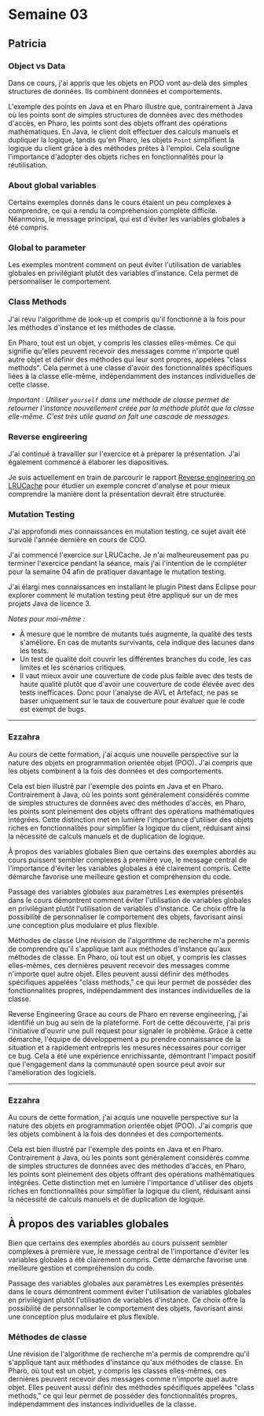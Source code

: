 # Semaine 03

## Patricia

### Object vs Data

Dans ce cours, j'ai appris que les objets en POO vont au-delà des simples structures de données. Ils combinent données et comportements.

L'exemple des points en Java et en Pharo illustre que, contrairement à Java où les points sont de simples structures de données avec des méthodes d'accès, en Pharo, les points sont des objets offrant des opérations mathématiques. En Java, le client doit effectuer des calculs manuels et dupliquer la logique, tandis qu'en Pharo, les objets `Point` simplifient la logique du client grâce à des méthodes prêtes à l'emploi. Cela souligne l'importance d'adopter des objets riches en fonctionnalités pour la réutilisation.

### About global variables

Certains exemples donnés dans le cours étaient un peu complexes à comprendre, ce qui a rendu la compréhension complète difficile. Néanmoins, le message principal, qui est d'éviter les variables globales a été compris.

### Global to parameter

 Les exemples montrent comment on peut éviter l'utilisation de variables globales en privilégiant plutôt des variables d'instance. Cela permet de personnaliser le comportement.

 ### Class Methods

J'ai revu l'algorithme de look-up et compris qu'il fonctionne à la fois pour les méthodes d'instance et les méthodes de classe. 

En Pharo, tout est un objet, y compris les classes elles-mêmes. Ce qui signifie qu'elles peuvent recevoir des messages comme n'importe quel autre objet et définir des méthodes qui leur sont propres, appelées "class methods". Cela permet à une classe d'avoir des fonctionnalités spécifiques liées à la classe elle-même, indépendamment des instances individuelles de cette classe.

*Important : Utiliser `yourself` dans une méthode de classe permet de retourner l'instance nouvellement créée par la méthode plutôt que la classe elle-même. C'est très utile quand on fait une cascade de messages.*

### Reverse engireering

J'ai continué à travailler sur l'exercice et à préparer la présentation. J'ai également commencé à élaborer les diapositives.

Je suis actuellement en train de parcourir le rapport  [Reverse engineering on LRUCache](https://rmod-files.lille.inria.fr/DesignCoffeeClub/2023-Miage/reverse-engineering-LRU.pdf) pour étudier un exemple concret d'analyse et pour mieux comprendre la manière dont la présentation devrait être structurée.

### Mutation Testing

J'ai approfondi mes connaissances en mutation testing, ce sujet avait été survolé l'année dernière en cours de COO. 

J'ai commencé l'exercice sur LRUCache. Je n'ai malheureusement pas pu terminer l'exercice pendant la séance, mais j'ai l'intention de le compléter pour la semaine 04 afin de pratiquer davantage le mutation testing.

J'ai élargi mes connaissances en installant le plugin Pitest dans Eclipse pour explorer comment le mutation testing peut être appliqué sur un de mes projets Java de licence 3.

*Notes pour moi-même :*
- À mesure que le nombre de mutants tués augmente, la qualité des tests s'améliore. En cas de mutants survivants, cela indique des lacunes dans les tests.
- Un test de qualité doit couvrir les différentes branches du code, les cas limites et les scénarios critiques.
- Il vaut mieux avoir une couverture de code plus faible avec des tests de haute qualité plutôt que d'avoir une couverture de code élevée avec des tests inefficaces. Donc pour l'analyse de AVL et Artefact, ne pas se baser uniquement sur le taux de couverture pour évaluer que le code est exempt de bugs.


---
### Ezzahra

Au cours de cette formation, j'ai acquis une nouvelle perspective sur la nature des objets en programmation orientée objet (POO). J'ai compris que les objets combinent à la fois des données et des comportements.

Cela est bien illustré par l'exemple des points en Java et en Pharo. Contrairement à Java, où les points sont généralement considérés comme de simples structures de données avec des méthodes d'accès, en Pharo, les points sont pleinement des objets offrant des opérations mathématiques intégrées. Cette distinction met en lumière l'importance d'utiliser des objets riches en fonctionnalités pour simplifier la logique du client, réduisant ainsi la nécessité de calculs manuels et de duplication de logique.

À propos des variables globales
Bien que certains des exemples abordés au cours puissent sembler complexes à première vue, le message central de l'importance d'éviter les variables globales a été clairement compris. Cette démarche favorise une meilleure gestion et compréhension du code.

Passage des variables globales aux paramètres
Les exemples présentés dans le cours démontrent comment éviter l'utilisation de variables globales en privilégiant plutôt l'utilisation de variables d'instance. Ce choix offre la possibilité de personnaliser le comportement des objets, favorisant ainsi une conception plus modulaire et plus flexible.

Méthodes de classe
Une révision de l'algorithme de recherche m'a permis de comprendre qu'il s'applique tant aux méthodes d'instance qu'aux méthodes de classe. En Pharo, où tout est un objet, y compris les classes elles-mêmes, ces dernières peuvent recevoir des messages comme n'importe quel autre objet. Elles peuvent aussi définir des méthodes spécifiques appelées "class methods," ce qui leur permet de posséder des fonctionnalités propres, indépendamment des instances individuelles de la classe.

Reverse Engineering
Grace au cours de Pharo en reverse engineering, j'ai identifié un bug au sein de la plateforme. Fort de cette découverte, j'ai pris l'initiative d'ouvrir une pull request pour signaler le problème. Grâce à cette démarche, l'équipe de développement a pu prendre connaissance de la situation et a rapidement entrepris les mesures nécessaires pour corriger ce bug. Cela a été une expérience enrichissante, démontrant l'impact positif que l'engagement dans la communauté open source peut avoir sur l'amélioration des logiciels.

---
### Ezzahra

Au cours de cette formation, j'ai acquis une nouvelle perspective sur la nature des objets en programmation orientée objet (POO). J'ai compris que les objets combinent à la fois des données et des comportements.

Cela est bien illustré par l'exemple des points en Java et en Pharo. Contrairement à Java, où les points sont généralement considérés comme de simples structures de données avec des méthodes d'accès, en Pharo, les points sont pleinement des objets offrant des opérations mathématiques intégrées. Cette distinction met en lumière l'importance d'utiliser des objets riches en fonctionnalités pour simplifier la logique du client, réduisant ainsi la nécessité de calculs manuels et de duplication de logique.

## À propos des variables globales
Bien que certains des exemples abordés au cours puissent sembler complexes à première vue, le message central de l'importance d'éviter les variables globales a été clairement compris. Cette démarche favorise une meilleure gestion et compréhension du code.

Passage des variables globales aux paramètres
Les exemples présentés dans le cours démontrent comment éviter l'utilisation de variables globales en privilégiant plutôt l'utilisation de variables d'instance. Ce choix offre la possibilité de personnaliser le comportement des objets, favorisant ainsi une conception plus modulaire et plus flexible.

### Méthodes de classe
Une révision de l'algorithme de recherche m'a permis de comprendre qu'il s'applique tant aux méthodes d'instance qu'aux méthodes de classe. En Pharo, où tout est un objet, y compris les classes elles-mêmes, ces dernières peuvent recevoir des messages comme n'importe quel autre objet. Elles peuvent aussi définir des méthodes spécifiques appelées "class methods," ce qui leur permet de posséder des fonctionnalités propres, indépendamment des instances individuelles de la classe.

